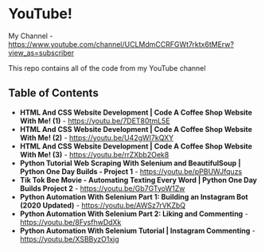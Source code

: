 # YouTube!

My Channel - https://www.youtube.com/channel/UCLMdmCCRFGWt7rktx6tMErw?view_as=subscriber

This repo contains all of the code from my YouTube channel

## Table of Contents

- **HTML And CSS Website Development | Code A Coffee Shop Website With Me! (1)** - https://youtu.be/7DET80tmL5E
- **HTML And CSS Website Development | Code A Coffee Shop Website With Me! (2)** - https://youtu.be/U42gWI7kQXY
- **HTML And CSS Website Development | Code A Coffee Shop Website With Me! (3)** - https://youtu.be/rrZXbb2Oek8
- **Python Tutorial Web Scraping With Selenium and BeautifulSoup | Python One Day Builds - Project 1** - https://youtu.be/pPBUWJfquzs
- **Tik Tok Bee Movie - Automating Texting Every Word | Python One Day Builds Project 2** - https://youtu.be/Gb7GTyoW1Zw
- **Python Automation With Selenium Part 1: Building an Instagram Bot (2020 Updated)** - https://youtu.be/AWSz7rVKZbQ
- **Python Automation With Selenium Part 2: Liking and Commenting** - https://youtu.be/8FysfhwDdXk
- **Python Automation With Selenium Tutorial | Instagram Commenting** - https://youtu.be/XSBByzO1xjg